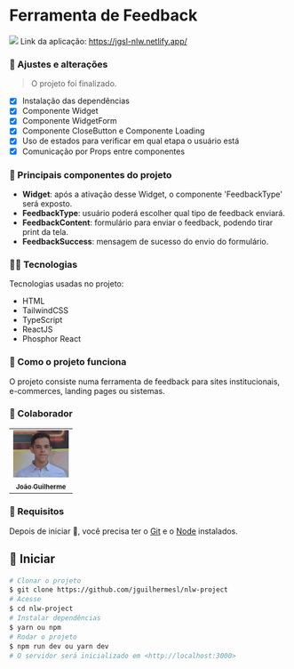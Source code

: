 # Ferramenta de Feedback

<img src="./public/images/82A8701A-AC27-4852-9E5C-7757738665E2.jpeg" />
Link da aplicação: <a target="_blank" href="https://jgsl-cms.netlify.app/">https://jgsl-nlw.netlify.app/
</a>

### 💼 Ajustes e alterações

> O projeto foi finalizado.

- [x] Instalação das dependências
- [x] Componente Widget
- [x] Componente WidgetForm 
- [x] Componente CloseButton e Componente Loading
- [x] Uso de estados para verificar em qual etapa o usuário está
- [x] Comunicação por Props entre componentes

### 📁 Principais componentes do projeto

- **Widget**: após a ativação desse Widget, o componente 'FeedbackType' será exposto.
- **FeedbackType**: usuário poderá escolher qual tipo de feedback enviará.
- **FeedbackContent**: formulário para enviar o feedback, podendo tirar print da tela.
- **FeedbackSuccess**: mensagem de sucesso do envio do formulário.

### 👨‍💻 Tecnologias
Tecnologias usadas no projeto:

<ul>
    <li>HTML</li>
    <li>TailwindCSS</li>
    <li>TypeScript</li>
    <li>ReactJS</li>
    <li>Phosphor React</li>
</ul>

### 💼 Como o projeto funciona

O projeto consiste numa ferramenta de feedback para sites institucionais, e-commerces, landing pages ou sistemas.

### 🤝 Colaborador

<table>
  <tr>
    <td align="center">
      <a href="#">
        <img src="./src/images/gui-foto.png" width="100px;" alt="Foto do João Guilherme no GitHub"/><br>
        <sub>
          <b>João Guilherme</b>
        </sub>
      </a>
    </td>
  </tr>
</table>

### :closed_book: Requisitos ##

Depois de iniciar :checkered_flag:, você precisa ter o  [Git](https://git-scm.com) e o [Node](https://nodejs.org/en/) instalados.

## :checkered_flag: Iniciar ##

```bash
# Clonar o projeto
$ git clone https://github.com/jguilhermesl/nlw-project
# Acesse
$ cd nlw-project
# Instalar dependências
$ yarn ou npm 
# Rodar o projeto
$ npm run dev ou yarn dev
# O servidor será inicializado em <http://localhost:3000>
```
